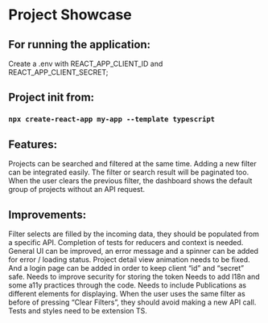 # Project Showcase

## For running the application:
Create a .env with REACT_APP_CLIENT_ID and REACT_APP_CLIENT_SECRET;

## Project init from:
### `npx create-react-app my-app --template typescript`

## Features:
Projects can be searched and filtered at the same time. Adding a new filter can be integrated easily. The filter or search result will be paginated too.
When the user clears the previous filter, the dashboard shows the default group of projects without an API request.

## Improvements: 
Filter selects are filled by the incoming data, they should be populated from a specific API.
Completion of tests for reducers and context is needed.
General UI can be improved, an error message and a spinner can be added for error / loading status. Project detail view animation needs to be fixed. And a login page can be added in order to keep client “id” and “secret” safe.
Needs to improve security for storing the token
Needs to add I18n and some a11y practices through the code.
Needs to include Publications as different elements for displaying.
When the user uses the same filter as before of pressing “Clear Filters”, they should avoid making a new API call.
Tests and styles need to be extension TS.
